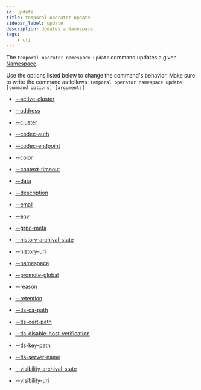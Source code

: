 ```yaml
---
id: update
title: temporal operator update
sidebar_label: update
description: Updates a Namespace.
tags:
	- cli
---
```


The `temporal operator namespace update` command updates a given [Namespace](/concepts-what-is-a-namespace).

Use the options listed below to change the command's behavior.
Make sure to write the command as follows:
`temporal operator namespace update [command options] [arguments]`

- [--active-cluster](/cmd-options/active-cluster)

- [--address](/cmd-options/address)

- [--cluster](/cmd-options/cluster)

- [--codec-auth](/cmd-options/codec-auth)

- [--codec-endpoint](/cmd-options/codec-endpoint)

- [--color](/cmd-options/color)

- [--context-timeout](/cmd-options/context-timeout)

- [--data](/cmd-options/data)

- [--description](/cmd-options/description)

- [--email](/cmd-options/email)

- [--env](/cmd-options/env)

- [--grpc-meta](/cmd-options/grpc-meta)

- [--history-archival-state](/cmd-options/history-archival-state)

- [--history-uri](/cmd-options/history-uri)

- [--namespace](/cmd-options/namespace)

- [--promote-global](/cmd-options/promote-global)

- [--reason](/cmd-options/reason)

- [--retention](/cmd-options/retention)

- [--tls-ca-path](/cmd-options/tls-ca-path)

- [--tls-cert-path](/cmd-options/tls-cert-path)

- [--tls-disable-host-verification](/cmd-options/tls-disable-host-verification)

- [--tls-key-path](/cmd-options/tls-key-path)

- [--tls-server-name](/cmd-options/tls-server-name)

- [--visibility-archival-state](/cmd-options/visibility-archival-state)

- [--visibility-uri](/cmd-options/visibility-uri)

